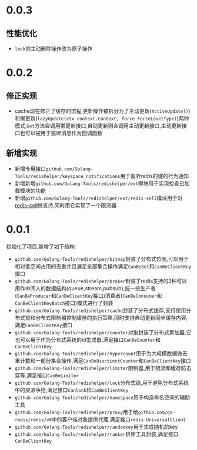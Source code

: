 # 0.0.3

## 性能优化

+ `lock`的主动删除操作改为原子操作


# 0.0.2

## 修正实现

+ cache现在修正了缓存的流程,更新操作被拆分为了主动更新(`ActiveUpdate()`)和懒更新(`lazyUpdate(ctx context.Context, force ForceLevelType)`)两种模式,`Get`方法会调用懒更新接口,自动更新则会调用主动更新接口,主动更新接口也可以被用于监听消息作为回调函数

## 新增实现

+ 新增专用接口`github.com/Golang-Tools/redishelper/keyspace_notifications`用于监听redis的键的行为通知
+ 新增新增`github.com/Golang-Tools/redishelper/ext`模块用于实现检查已加载模块的功能
+ 新增`github.com/Golang-Tools/redishelper/ext/redis-cell`模块用于对[redis-cell](https://github.com/brandur/redis-cell)做支持,同时用它实现了一个限流器

# 0.0.1

初始化了项目,新增了如下结构:

+ `github.com/Golang-Tools/redishelper/bitmap`封装了分布式位图,可以用于相对低空间占用的去重并且满足全部集合操作满足`CanBeSet`和`CanBeClientKey`接口
+ `github.com/Golang-Tools/redishelper/broker`封装了redis支持的3种可以用作中间人的数据结构(queue,stream,pubsub),统一按生产者(`CanBeProducer`和`CanBeClientKey`接口)消费者(`CanBeConsumer`和`CanBeClientKeyBatch`接口)模式进行了封装
+ `github.com/Golang-Tools/redishelper/cache`封装了分布式缓存,支持使用分布式锁和分布式限制器控制缓存的执行策略,同时支持自动更新同步缓存内容,满足`CanBeClientKey`接口
+ `github.com/Golang-Tools/redishelper/counter`对象封装了分布式累加器,它也可以用于作为分布式系统的id生成器,满足接口`CanBeCounter`和`CanBeClientKey`
+ `github.com/Golang-Tools/redishelper/hypercount`用于为大规模数据做去重计数和一部分集合操作,满足`CanBeDisctinctCounter`和`CanBeClientKey`接口
+ `github.com/Golang-Tools/redishelper/limiter`限制器,用于限流和缓存防击穿等,满足接口`CanBeLimiter`
+ `github.com/Golang-Tools/redishelper/lock`分布式锁,用于避免分布式系统中的资源争抢,满足接口`Canlock`和`CanBeClientKey`
+ `github.com/Golang-Tools/redishelper/namespace`用于构造命名空间的辅助工具
+ `github.com/Golang-Tools/redishelper/proxy`用于给`github.com/go-redis/redis/v8`中的客户端对象提供代理,满足接口`redis.UniversalClient`
+ `github.com/Golang-Tools/redishelper/randomkey`用于生成随机的key
+ `github.com/Golang-Tools/redishelper/ranker`排序工具封装,满足接口`CanBeClientKey`
